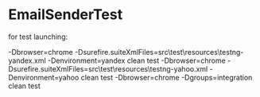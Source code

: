 # EmailSenderTest

for test launching:

-Dbrowser=chrome -Dsurefire.suiteXmlFiles=src\test\resources\testng-yandex.xml -Denvironment=yandex clean test
-Dbrowser=chrome -Dsurefire.suiteXmlFiles=src\test\resources\testng-yahoo.xml -Denvironment=yahoo clean test
-Dbrowser=chrome -Dgroups=integration clean test
